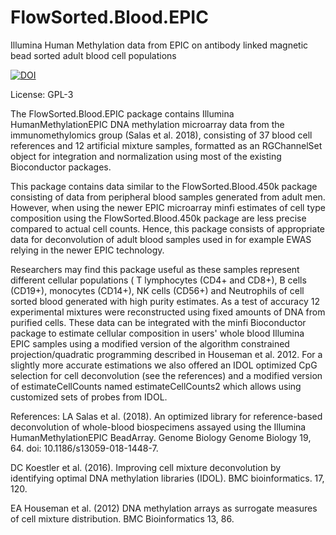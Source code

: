# FlowSorted.Blood.EPIC

Illumina Human Methylation data from EPIC on antibody linked magnetic bead sorted adult blood cell populations

[![DOI](https://zenodo.org/badge/122658970.svg)](https://zenodo.org/badge/latestdoi/122658970)

License: GPL-3

The FlowSorted.Blood.EPIC package contains Illumina HumanMethylationEPIC DNA methylation microarray data from the immunomethylomics group (Salas et al. 2018), consisting of 37 blood cell references and 12 artificial mixture samples, formatted as an RGChannelSet object for integration and normalization using most of the existing Bioconductor packages.

This package contains data similar to the FlowSorted.Blood.450k package consisting of data from peripheral blood samples generated from adult men. However, when using the newer EPIC microarray minfi estimates of cell type composition using the FlowSorted.Blood.450k package are less precise compared to actual cell counts. Hence, this package consists of appropriate data for deconvolution of adult blood samples used in for example EWAS relying in the newer EPIC technology.

Researchers may find this package useful as these samples represent different cellular populations ( T lymphocytes (CD4+ and CD8+), B cells (CD19+), monocytes (CD14+), NK cells (CD56+) and Neutrophils of cell sorted blood generated with high purity estimates. As a test of accuracy 12 experimental mixtures were reconstructed using fixed amounts of DNA from purified cells. These data can be integrated with the minfi Bioconductor package to estimate cellular composition in users' whole blood Illumina EPIC samples using a modified version of the algorithm constrained projection/quadratic programming described in Houseman et al. 2012. For a slightly more accurate estimations we also offered an IDOL optimized CpG selection for cell deconvolution (see the references) and a modified version of estimateCellCounts named estimateCellCounts2 which allows using customized sets of probes from IDOL.

References: 
LA Salas et al. (2018). An optimized library for reference-based deconvolution of whole-blood biospecimens assayed using the  Illumina HumanMethylationEPIC BeadArray. Genome Biology Genome Biology 19, 64. doi: 10.1186/s13059-018-1448-7.

DC Koestler et al. (2016). Improving cell mixture deconvolution by identifying optimal DNA methylation libraries (IDOL). BMC bioinformatics. 17, 120.

EA Houseman et al. (2012) DNA methylation arrays as surrogate measures of cell mixture distribution. BMC Bioinformatics 13, 86.


